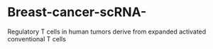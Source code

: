 # Breast-cancer-scRNA-
Regulatory T cells in human tumors derive from expanded activated conventional T cells 
